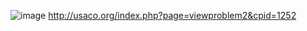 ![image](https://github.com/froge159/usaco_training/assets/87875402/22cb5057-a6b9-4a4f-9d97-b6fc97934454)
http://usaco.org/index.php?page=viewproblem2&cpid=1252
